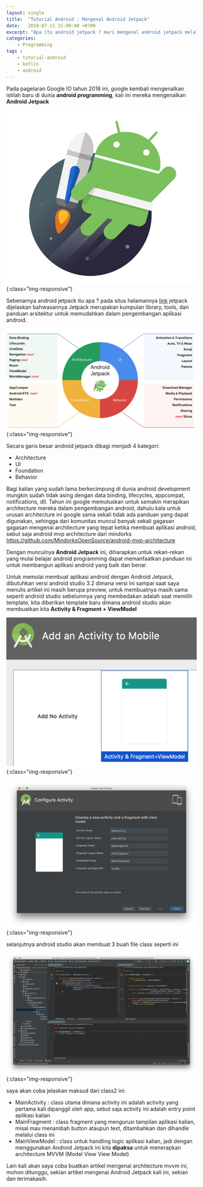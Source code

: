 ```yaml
---
layout: single
title:  "Tutorial Android : Mengenal Android Jetpack"
date:   2018-07-11 15:00:00 +0700
excerpt: "Apa itu android jetpack ? mari mengenal android jetpack melalui artikel ini"
categories: 
    - Programming
tags : 
    - tutorial-android
    - kotlin
    - android
---
```


Pada pagelaran Google IO tahun 2018 ini, google kembali mengenalkan istilah baru di dunia **android programming**, kali ini mereka mengenalkan **Android Jetpack**

![Android jetpack](/assets/images/jetpack/android_jetpack_1.png){:class="img-responsive"}

Sebenarnya android jetpack itu apa ? pada situs halamannya [link](https://developer.android.com/jetpack/) jetpack dijelaskan bahwasannya Jetpack merupakan kumpulan library, tools, dan panduan arsitektur untuk memudahkan dalam pengembangan aplikasi android.

![Android jetpack](/assets/images/jetpack/android_jetpack_2.png){:class="img-responsive"}

Secara garis besar android jetpack dibagi menjadi 4 kategori:

- Architecture
- UI
- Foundation
- Behavior

Bagi kalian yang sudah lama berkecimpung di dunia android development mungkin sudah tidak asing dengan data binding, lifecycles, appcompat, notifications, dll. Tahun ini google memutuskan untuk semakin merapikan architecture mereka dalam pengembangan android, dahulu kala untuk urusan architecture ini google sama sekali tidak ada panduan yang dapat digunakan, sehingga dari komunitas muncul banyak sekali gagasan gagasan mengenai architecture yang tepat ketika membuat aplikasi android, sebut saja android mvp architecture dari mindorks https://github.com/MindorksOpenSource/android-mvp-architecture 

Dengan munculnya **Android Jetpack** ini, diharapkan untuk rekan-rekan yang mulai belajar android programming dapat memanfaatkan panduan ini untuk membangun aplikasi android yang baik dan benar.

Untuk memulai membuat aplikasi android dengan Android Jetpack, dibutuhkan versi android studio 3.2 dimana versi ini sampai saat saya menulis artikel ini masih berupa preview, untuk membuatnya masih sama seperti android studio sebelumnya yang membedakan adalah saat memilih template, kita diberikan template baru dimana android studio akan membuatkan kita **Activity & Fragment + ViewModel**

![Android jetpack](/assets/images/jetpack/android_jetpack_3.png){:class="img-responsive"}

![Android jetpack](/assets/images/jetpack/android_jetpack_4.png){:class="img-responsive"}

selanjutnya android studio akan membuat 3 buah file class seperti ini

![Android jetpack](/assets/images/jetpack/android_jetpack_5.png){:class="img-responsive"}

saya akan coba jelaskan maksud dari class2 ini: 

- MainActivity : class utama dimana activity ini adalah activity yang pertama kali dipanggil oleh app, sebut saja activity ini adalah entry point aplikasi kalian
- MainFragment : class fragment yang mengurusi tampilan aplikasi kalian, misal mau menambah button ataupun text, ditambahkan dan dihandle melalui class ini
- MainViewModel : class untuk handling logic aplikasi kalian, jadi dengan menggunakan Android Jetpack ini kita **dipaksa** untuk menerapkan architecture MVVM (Model View View Model)

Lain kali akan saya coba buatkan artikel mengenai architecture mvvm ini, mohon ditunggu,
sekian artikel mengenai Android Jetpack kali ini, sekian dan terimakasih.

